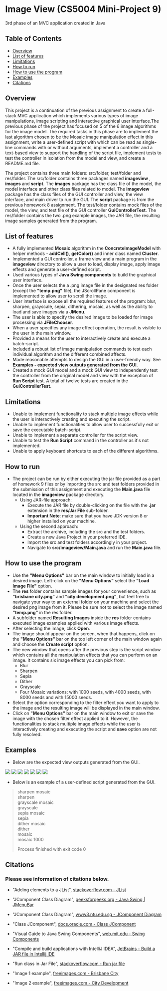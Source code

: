 

# Image View (CS5004 Mini-Project 9)
3rd phase of an MVC application created in Java

## Table of Contents 

* [Overview](#overview)
* [List of features](#list-of-features)
* [Limitations](#limitations)
* [How to run](#how-to-run)
* [How to use the program](#how-to-use-the-program)
* [Examples](#examples)
* [Citations](#citations)


## Overview
This project is a continuation of the previous assignment to create a full-stack MVC application which implements various types of image manipulations, image scripting and interactive graphical user interface.The previous phase of the project has focused on 5 of the 6 image algorithms for the image model. The required tasks in this phase are to implement the last algorithm chosen to be the Mosaic image manipulation effect in this assignment, write a user-defined script with which can be read as single-line commands with or without arguments, implement a controller and a text-based view to support the handling of the script file, implement tests to test the controller in isolation from the model and view, and create a README.md file.

The project contains three main folders: src/folder, test/folder and res/folder. The src/folder contains three packages named **imageview** , **images** and **script**. The **images** package has the class file of the model, the model interface and other class files related to model. The **imageview** package has the class files of the GUI controller and view, the view interface, and main driver to run the GUI. The **script** package is from the previous homework 8 assignment. The test/folder contains mock files of the model, the view, and test file of the GUI controller **GuiControllerTest**. The res/folder contains the two .png example images, the JAR file, the resulting image samples generated from the program.


## List of features

* A fully implemented **Mosaic** algorithm in the **ConcreteImageModel** with helper methods - **addCell()**, **getColor()** and inner class named **Cluster**.
* Implemented a GUI controller, a frame view and a main program in the **imageview** directory to allow a user to load, display image, apply image effects and generate a user-defined script. 
* Used various types of **Java Swing components** to build the graphical user interface.
* Once the user selects the a .png image file in the designated res folder (except the **"temp.png"** file), the JScrollPane component is implemented to allow user to scroll the image. 
* User interface is expose all the required features of the program: blur, sharpen, grayscale, sepia, dithering, mosaic, as well as the ability to load and save images via a **JMenu**.
* The user is able to specify the desired image to be loaded for image processing via **JFileChooser**.
* When a user specifies any image effect operation, the result is visible to the user in the main window.
* Provided a means for the user to interactively create and execute a batch-script. 
* Included a robust list of image manipulation commands to test each individual algorithm and the different combined affects.
* Made reasonable attempts to design the GUI in a user-friendly way. See **Examples - expected view outputs generated from the GUI**.
* Created a mock GUI model and a mock GUI view to independently test the controller from the original model and view with the exception of **Run Script** test. A total of twelve tests are created in the **GuiControllerTest**.


## Limitations

* Unable to implement functionality to stack multiple image effects while the user is interactively creating and executing the script.
* Unable to implement functionalities to allow user to successfully exit or save the executable batch-script.
* Unable to implement a separate controller for the script view.
* Unable to test the **Run Script** command in the controller as it's not implemented.
* Unable to apply keyboard shortcuts to each of the different algorithms.

## How to run

* The project can be run by either executing the jar file provided as a part of homework 9 files or by importing the src and test folders provided in the submission of this assignment and executing the **Main.java** file located in the **imageview** package directory.
  * Using JAR-file approach: 
    * Execute the JAR file by double-clicking on the file with the **.jar** extension in the **res/Jar File** sub-folder.
    * **Important Note**: make sure that you have JDK version 8 or higher installed on your machine. 
  * Using the second approach: 
    * Extract the archive, including the src and the test folders. 
    * Create a new Java Project in your preferred IDE.
    * Import the src and test folders accordingly in your project.
    * Navigate to **src/imageview/Main.java** and run the **Main.java** file.


## How to use the program

* Use the **"Menu Options"** bar on the main window to initially load in a desired image. Left-click on the **"Menu Options"** select the **"Load Image File"** option.
* The **res** folder contains sample images for your convenience, such as **"brisbane city.png"** and  **"city development.png"**, but feel free to navigate your way to an external folder on your machine and select the desired png image from it. Please be sure not to select the image named **"temp.png"** in the res folder. 
* A subfolder named **Resulting Images** inside the **res** folder contains executed image examples applied with various image effects.  
* After selecting the image, click **Open**.
* The image should appear on the screen, when that happens, click on the **"Menu Options"** bar on the top left corner of the main window again and choose the **Create script** option.
* The new window that opens after the previous step is the script window which contains all the manipulation effects that you can perform on an image. It contains six image effects you can pick from:
  * Blur
  * Sharpen
  * Sepia
  * Dither
  * Grayscale
  * Four Mosaic variations: with 1000 seeds, with 4000 seeds, with 8000 seeds and with 15000 seeds.
* Select the option corresponding to the filter effect you want to apply to the image and the resulting image will be displayed in the main window.
* Click on **"Menu Options"** bar on the main window to exit or save the image with the chosen filter effect applied to it. However, the functionalities to stack multiple image effects while the user is interactively creating and executing the script and **save** option are not fully resolved.


## Examples
* Below are the expected view outputs generated from the GUI.

![](Examples/1_Main%20Window.jpg)
![](Examples/2_Image%20File%20Directory.jpg)
![](Examples/3_Loaded%20Image.jpg)
![](Examples/4_Script%20Option.jpg)
![](Examples/5_Script%20Options.jpg)
![](Examples/6_Executable%20Script.jpg)
![](Examples/7_Image%20Result.jpg)


* Below is an example of a user-defined script generated from the GUI.

> sharpen mosaic\
> sharpen\
> grayscale mosaic\
> grayscale\
> sepia mosaic\
> sepia\
> dither mosaic\
> dither\
> mosaic\
> mosaic 1000
>
> Process finished with exit code 0


## Citations
### Please see information of citations below.

* "Adding elements to a JList", [stackoverflow.com - JList ](https://stackoverflow.com/questions/16214480/adding-elements-to-a-jlist)
* "JComponent Class Diagram", [geeksforgeeks.org - Java Swing | JMenuBar ](https://www.geeksforgeeks.org/java-swing-jmenubar/)
* "JComponent Class Diagram", [www3.ntu.edu.sg - JComponent Diagram ](https://www3.ntu.edu.sg/home/ehchua/programming/java/images/Swing_JComponentClassDiagram.png)

* "Class JComponent", [docs.oracle.com - Class JComponent ](https://docs.oracle.com/en/java/javase/11/docs/api/java.desktop/javax/swing/JComponent.html)
* "Visual Guide to Java Swing Components", [web.mit.edu - Swing Components ](https://web.mit.edu/6.005/www/sp14/psets/ps4/java-6-tutorial/components.html)
* "Compile and build applications with IntelliJ IDEA", [JetBrains - Build a JAR file in Intellij IDE](https://www.jetbrains.com/help/idea/compiling-applications.html)
* "Run class in Jar File", [stackoverflow.com - Run jar file](https://stackoverflow.com/questions/6780678/run-class-in-jar-file)
* "Image 1 example", [freeimages.com - Brisbane City](https://www.freeimages.com/photo/brisbane-city-1224451)
* "Image 2 example", [freeimages.com - City Development](https://www.freeimages.com/photo/city-development-1222506)